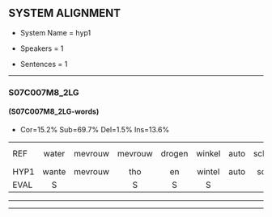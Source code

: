 
## SYSTEM ALIGNMENT

- System Name = hyp1

- Speakers = 1

- Sentences = 1

---

### S07C007M8_2LG

#### (S07C007M8_2LG-words)

- Cor=15.2%	Sub=69.7%	Del=1.5%	Ins=13.6%

|  |  |  |  |  |  |  |  |  |  |  |  |  |  |  |  |  |  |  |  |  |  |  |  |  |  |  |  |  |  |  |  |  |  |  |  |  |  |  |  |  |  |  |  |  |  |  |  |  |  |  |  |  |  |  |  |  |  |  |  |  |  |  |  |  |  |  |
|:--- |:---:|:---:|:---:|:---:|:---:|:---:|:---:|:---:|:---:|:---:|:---:|:---:|:---:|:---:|:---:|:---:|:---:|:---:|:---:|:---:|:---:|:---:|:---:|:---:|:---:|:---:|:---:|:---:|:---:|:---:|:---:|:---:|:---:|:---:|:---:|:---:|:---:|:---:|:---:|:---:|:---:|:---:|:---:|:---:|:---:|:---:|:---:|:---:|:---:|:---:|:---:|:---:|:---:|:---:|:---:|:---:|:---:|:---:|:---:|:---:|:---:|:---:|:---:|:---:|:---:|:---:|
| REF | water | mevrouw | mevrouw | drogen | winkel | auto | schouders | verhaal |  | koning | moeilijk | speelplaats |  |  | drinken | hoofdpijn | regen | vliegtuig | stoppen | opnieuw |  |  |  |  | gooien | gooien | sneeuwen | moeder | moeder | liedje | potlood | * | fietsbel | vinger | * | *(vurig) | dichtbij | meisje | chauffeur | * | chauffeur | muziek | waarom | scheuren | * | lawaai | * | lawaai | zwemmen | vuurwerk | appel | cola | * | * | * | kussen | eerste |  | circus | * | * | * | kleuren | voetbal |  | vlinder |
| HYP1 | wante | mevrouw | tho | en | wintel | auto | schauter | verhaal | conding | moe | lijk | speelplaats | warin | ken | hoofpijn | ve | gu | lierkaar | sopten | opnieuw | a | go | je | us | neeuw | en | m | moter | nija | po | lout | fitel | vn | r | virr | dirdin | me | cho | scra | ver | chauffeur | muzik | waarom | schonen | gaan? | la | wai | awa | ben | vuurwerk |  | advel | sch | soolja | schola | kursen | eerste | gi | s | shi | snus | cle | van | voetbal | neen | dof |
| EVAL | S |  | S | S | S |  | S |  | I | S | S |  | I | I | S | S | S | S | S |  | I | I | I | I | S | S | S | S | S | S | S | S | S | S | S | S | S | S | S | S |  | S |  | S | S | S | S | S | S |  | D | S | S | S | S | S |  | I | S | S | S | S | S |  | I | S |
---

---
